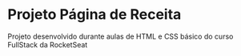 # Projeto Página de Receita
 Projeto desenvolvido durante aulas de HTML e CSS básico do curso FullStack da RocketSeat
